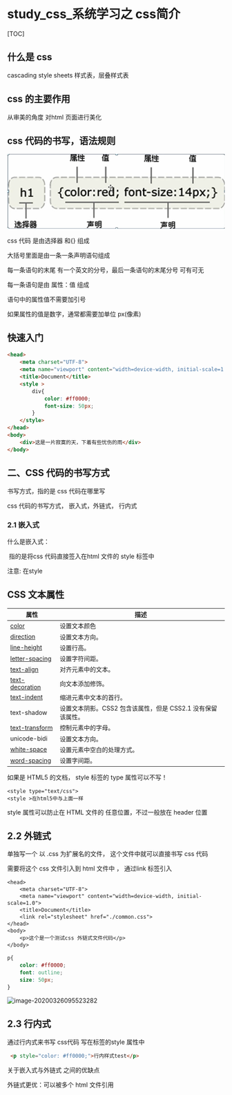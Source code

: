 # study_css_系统学习之 css简介

[TOC]

## 什么是 css

 cascading style sheets 样式表，层叠样式表



##  css 的主要作用

从审美的角度 对html 页面进行美化



## css 代码的书写，语法规则



![image-20200325225555320](../../../resource/image-20200325225555320.png)

css 代码 是由选择器 和{} 组成

大括号里面是由一条一条声明语句组成

每一条语句的末尾 有一个英文的分号，最后一条语句的末尾分号 可有可无

每一条语句是由 属性：值 组成

语句中的属性值不需要加引号

如果属性的值是数字，通常都需要加单位 px(像素)



## 快速入门

```html
<head>
    <meta charset="UTF-8">
    <meta name="viewport" content="width=device-width, initial-scale=1.0">
    <title>Document</title>
    <style >
        div{
            color: #ff0000;
            font-size: 50px;
        }
    </style>
</head>
<body>
    <div>这是一片寂寞的天，下着有些忧伤的雨</div>
</body>
```



## 二、CSS 代码的书写方式

书写方式，指的是 css 代码在哪里写

css 代码的书写方式， 嵌入式，外链式， 行内式

### 2.1 嵌入式

什么是嵌入式：

​	指的是将css 代码直接签入在html 文件的 style 标签中

注意:
	在style



## CSS 文本属性

| 属性                                                         | 描述                                                        |
| ------------------------------------------------------------ | ----------------------------------------------------------- |
| [color](../cssref/pr_text_color.asp.htm)                     | 设置文本颜色                                                |
| [direction](../cssref/pr_text_direction.asp.htm)             | 设置文本方向。                                              |
| [line-height](../cssref/pr_dim_line-height.asp.htm)          | 设置行高。                                                  |
| [letter-spacing](../cssref/pr_text_letter-spacing.asp.htm)   | 设置字符间距。                                              |
| [text-align](../cssref/pr_text_text-align.asp.htm)           | 对齐元素中的文本。                                          |
| [text-decoration](../cssref/pr_text_text-decoration.asp.htm) | 向文本添加修饰。                                            |
| [text-indent](../cssref/pr_text_text-indent.asp.htm)         | 缩进元素中文本的首行。                                      |
| text-shadow                                                  | 设置文本阴影。CSS2 包含该属性，但是 CSS2.1 没有保留该属性。 |
| [text-transform](../cssref/pr_text_text-transform.asp.htm)   | 控制元素中的字母。                                          |
| unicode-bidi                                                 | 设置文本方向。                                              |
| [white-space](../cssref/pr_text_white-space.asp.htm)         | 设置元素中空白的处理方式。                                  |
| [word-spacing](../cssref/pr_text_word-spacing.asp.htm)       | 设置字间距。                                                |



如果是 HTML5 的文档， style 标签的 type 属性可以不写！

```
<style type="text/css">
<style >在html5中与上面一样
```

style 属性可以防止在 HTML 文件的 任意位置，不过一般放在 header 位置



## 2.2 外链式

单独写一个 以 .css 为扩展名的文件， 这个文件中就可以直接书写 css 代码

需要将这个 css 文件引入到 html 文件中 ， 通过link 标签引入

```
<head>
    <meta charset="UTF-8">
    <meta name="viewport" content="width=device-width, initial-scale=1.0">
    <title>Document</title>
    <link rel="stylesheet" href="./common.css">
</head>
<body>
    <p>这个是一个测试css 外链式文件代码</p>
</body>
```

```css
p{
    color: #ff0000;
    font: outline;
    size: 50px;
}
```

![image-20200326095523282](C:\Users\22909\AppData\Roaming\Typora\typora-user-images\image-20200326095523282.png)

## 2.3 行内式

通过行内式来书写 css代码 写在标签的style 属性中

```html
 <p style="color: #ff0000;">行内样式test</p>
```



关于嵌入式与外链式 之间的优缺点

外链式更优：可以被多个 html 文件引用

